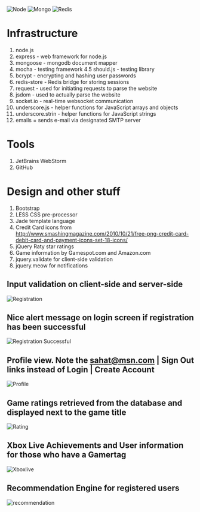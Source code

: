![Node](http://upload.wikimedia.org/wikipedia/en/a/a7/Nodejs_logo_light.png)
![Mongo](http://www.mongodb.org/download/attachments/132305/logo-mongodb-onwhite.png)
![Redis](http://redis.io/images/redis-300dpi.png)

Infrastructure
==============
1. node.js
2. express - web framework for node.js
3. mongoose - mongodb document mapper
4. mocha - testing framework
4.5 should.js - testing library
5. bcrypt - encrypting and hashing user passwords
6. redis-store - Redis bridge for storing sessions
7. request - used for initiating requests to parse the website
8. jsdom - used to actually parse the website
9. socket.io - real-time websocket communication
10. underscore.js - helper functions for JavaScript arrays and objects
11. underscore.strin - helper functions for JavaScript strings
12. emails = sends e-mail via designated SMTP server

Tools
=====
1. JetBrains WebStorm
2. GitHub



Design and other stuff
======================
1. Bootstrap
2. LESS CSS pre-processor
3. Jade template language
4. Credit Card icons from http://www.smashingmagazine.com/2010/10/21/free-png-credit-card-debit-card-and-payment-icons-set-18-icons/
5. jQuery Raty star ratings
6. Game information by Gamespot.com and Amazon.com
7. jquery.validate for client-side validation
8. jquery.meow for notifications

Input validation on client-side and server-side
---

![Registration](https://raw.github.com/sahat/csc322/master/screenshots/register.png)

Nice alert message on login screen if registration has been successful
---

![Registration Successful](https://raw.github.com/sahat/csc322/master/screenshots/registration_successful.png)

Profile view. Note the sahat@msn.com | Sign Out links instead of Login | Create Account
---

![Profile](https://raw.github.com/sahat/csc322/master/screenshots/profile.png)

Game ratings retrieved from the database and displayed next to the game title
---

![Rating](https://raw.github.com/sahat/csc322/master/screenshots/ratings.png)

Xbox Live Achievements and User information for those who have a Gamertag
----

![Xboxlive](https://raw.github.com/sahat/csc322/master/screenshots/xbox-live.png)

Recommendation Engine for registered users
--------
![recommendation](https://dl-web.dropbox.com/get/Public/image.png?w=ec296982)
